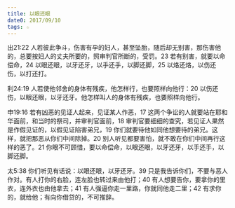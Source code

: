 ```yaml
---
title: 以眼还眼
date0: 2017/09/10
tags: ☆
---
```


出21:22 人若彼此争斗，伤害有孕的妇人，甚至坠胎，随后却无别害，那伤害他的，总要按妇人的丈夫所要的，照审判官所断的，受罚。23 若有别害，就要以命偿命，24 以眼还眼，以牙还牙，以手还手，以脚还脚，25 以烙还烙，以伤还伤，以打还打。

利24:19 人若使他邻舍的身体有残疾，他怎样行，也要照样向他行：20 以伤还伤，以眼还眼，以牙还牙。他怎样叫人的身体有残疾，也要照样向他行。

申19:16 若有凶恶的见证人起来，见证某人作恶，17 这两个争讼的人就要站在耶和华面前，和当时的祭司，并审判官面前，18 审判官要细细的查究，若见证人果然是作假见证的，以假见证陷害弟兄，19 你们就要待他如同他想要待的弟兄。这样，就把那恶从你们中间除掉。20 别人听见都要害怕，就不敢在你们中间再行这样的恶了。21 你眼不可顾惜，要以命偿命，以眼还眼，以牙还牙，以手还手，以脚还脚。

太5:38 你们听见有话说：以眼还眼，以牙还牙。39 只是我告诉你们，不要与恶人作对。有人打你的右脸，连左脸也转过来由他打；40 有人想要告你，要拿你的里衣，连外衣也由他拿去；41 有人强逼你走一里路，你就同他走二里；42 有求你的，就给他；有向你借贷的，不可推辞。
